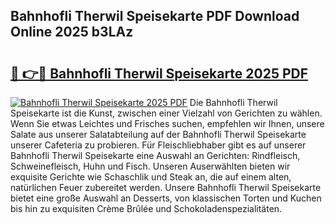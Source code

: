 ## Bahnhofli Therwil Speisekarte PDF Download Online 2025 b3LAz

# <h2><a href="http://gcd3eet.nevu.top/?p=Bahnhofli+Therwil+Speisekarte">🔗 👉🔴 Bahnhofli Therwil Speisekarte 2025 PDF</a></h2>

[![Bahnhofli Therwil Speisekarte 2025 PDF](https://i.imgur.com/dBaPXMq.png)](http://gcd3eet.nevu.top/?p=Bahnhofli+Therwil+Speisekarte)
Die Bahnhofli Therwil Speisekarte ist die Kunst, zwischen einer Vielzahl von Gerichten zu wählen. Wenn Sie etwas Leichtes und Frisches suchen, empfehlen wir Ihnen, unsere Salate aus unserer Salatabteilung auf der Bahnhofli Therwil Speisekarte unserer Cafeteria zu probieren. Für Fleischliebhaber gibt es auf unserer Bahnhofli Therwil Speisekarte eine Auswahl an Gerichten: Rindfleisch, Schweinefleisch, Huhn und Fisch. Unseren Auserwählten bieten wir exquisite Gerichte wie Schaschlik und Steak an, die auf einem alten, natürlichen Feuer zubereitet werden. Unsere Bahnhofli Therwil Speisekarte bietet eine große Auswahl an Desserts, von klassischen Torten und Kuchen bis hin zu exquisiten Crème Brûlée und Schokoladenspezialitäten.
